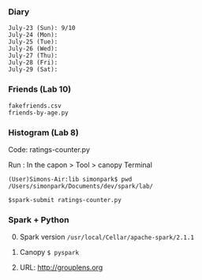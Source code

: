 
### Diary
```
July-23 (Sun): 9/10
July-24 (Mon): 
July-25 (Tue): 
July-26 (Wed): 
July-27 (Thu): 
July-28 (Fri): 
July-29 (Sat): 
```


### Friends (Lab 10)
```
fakefriends.csv
friends-by-age.py
```

### Histogram (Lab 8)
Code: ratings-counter.py

Run : In the capon > Tool > canopy Terminal
```
(User)Simons-Air:lib simonpark$ pwd
/Users/simonpark/Documents/dev/spark/lab/

$spark-submit ratings-counter.py 
```


### Spark + Python

0. Spark version
`/usr/local/Cellar/apache-spark/2.1.1`

1. Canopy
`$ pyspark`
2. URL: http://grouplens.org

